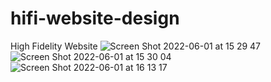 # hifi-website-design
High Fidelity Website
![Screen Shot 2022-06-01 at 15 29 47](https://github.com/iessje/hifi-website-design/assets/41051055/e14d1dd7-66bd-4f9e-928f-dd9b1f519bf1)
![Screen Shot 2022-06-01 at 15 30 04](https://github.com/iessje/hifi-website-design/assets/41051055/69e84562-9f64-4a5b-97ff-e2c00c5a2ed3)
![Screen Shot 2022-06-01 at 16 13 17](https://github.com/iessje/hifi-website-design/assets/41051055/cf8b7f5e-7f97-4fab-b58e-52d28cd72f7c)
